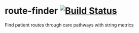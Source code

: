 route-finder [![Build Status](https://travis-ci.org/rw251/route-finder.svg?branch=master)](https://travis-ci.org/rw251/route-finder)
============

Find patient routes through care pathways with string metrics
